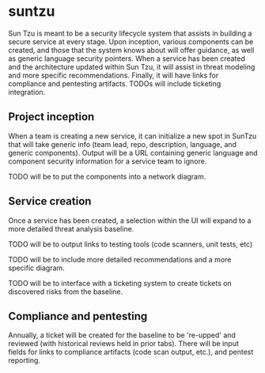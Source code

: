 # suntzu

Sun Tzu is meant to be a security lifecycle system that assists in building a secure service at every stage. Upon inception, various components can be created, and those that the system knows about will offer guidance, as well as generic language security pointers. When a service has been created and the architecture updated within Sun Tzu, it will assist in threat modeling and more specific recommendations. Finally, it will have links for compliance and pentesting artifacts. TODOs will include ticketing integration.

## Project inception

When a team is creating a new service, it can initialize a new spot in SunTzu that will take generic info (team lead, repo, description, language, and generic components). Output will be a URL containing generic language and component security information for a service team to ignore.

TODO will be to put the components into a network diagram.

## Service creation

Once a service has been created, a selection within the UI will expand to a more detailed threat analysis baseline. 

TODO will be to output links to testing tools (code scanners, unit tests, etc)

TODO will be to include more detailed recommendations and a more specific diagram.

TODO will be to interface with a ticketing system to create tickets on discovered risks from the baseline.

## Compliance and pentesting

Annually, a ticket will be created for the baseline to be 're-upped' and reviewed (with historical reviews held in prior tabs). There will be input fields for links to compliance artifacts (code scan output, etc.), and pentest reporting.
